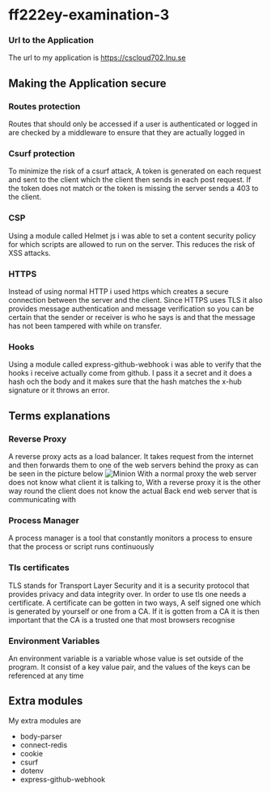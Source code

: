 # ff222ey-examination-3

### Url to the Application
The url to my application is https://cscloud702.lnu.se

## Making the Application secure

### Routes protection
Routes that should only be accessed if a user is authenticated or logged in are checked by a middleware to ensure that they are actually logged in
### Csurf protection
To minimize the risk of a csurf attack, A token is generated on each request and sent to the client which the client then sends in each post request. If the token does not match or the token is missing the server sends a 403 to the client.
### CSP
Using a module called Helmet js i was able to set a content security policy for which scripts are allowed to run on the server. This reduces the risk of XSS attacks.
### HTTPS
Instead of using normal HTTP i used https which creates a secure connection between the server and the client. Since HTTPS uses TLS it also provides message authentication and message verification so you can be certain that the sender or receiver is who he says is and that the message has not been tampered with while on transfer.
### Hooks
Using a module called express-github-webhook i was able to verify that the hooks i receive actually come from github. I pass it a secret and it does a hash och the body and it makes sure that the hash matches the x-hub signature or it throws an error.
## Terms explanations
### Reverse Proxy
A reverse proxy acts as a load balancer. It takes request from the internet and then forwards them to one of the web servers behind the proxy as can be seen in the picture below
![Minion](https://www.linuxbabe.com/wp-content/uploads/2016/01/reverse-proxy-1.png)
With a normal proxy the web server does not know what client it is talking to, With a reverse proxy it is the other way round the client does not know the actual Back end web server that is communicating with

### Process Manager
A process manager is a tool that constantly monitors a process to ensure that the process or script runs continuously
### Tls certificates
TLS stands for Transport Layer Security and it is a security protocol that provides privacy and data integrity over. In order to use tls one needs a certificate. A certificate can be gotten in two ways, A self signed one which is generated by yourself or one from a CA. If it is gotten from a CA it is then important that the CA is a trusted one that most browsers recognise
### Environment Variables
An environment variable is a variable whose value is set outside of the program. It consist of a key value pair, and the values of the keys can be referenced at any time

## Extra modules
My extra modules are
* body-parser
* connect-redis
* cookie
* csurf
* dotenv
* express-github-webhook










